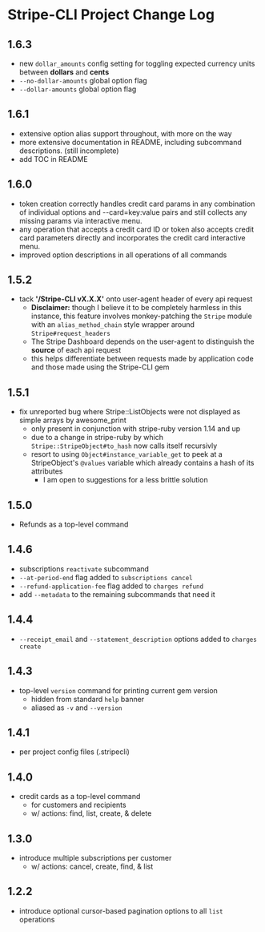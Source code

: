# Stripe-CLI Project Change Log

## 1.6.3

 - new `dollar_amounts` config setting for toggling expected currency units between **dollars** and **cents**
 - `--no-dollar-amounts` global option flag
 - `--dollar-amounts` global option flag

## 1.6.1

 - extensive option alias support throughout, with more on the way
 - more extensive documentation in README, including subcommand descriptions. (still incomplete)
 - add TOC in README

## 1.6.0

 - token creation correctly handles credit card params in any combination of individual options and --card=key:value pairs and still collects any missing params via interactive menu.
 - any operation that accepts a credit card ID or token also accepts credit card parameters directly and incorporates the credit card interactive menu.
 - improved option descriptions in all operations of all commands

## 1.5.2

 - tack **'/Stripe-CLI vX.X.X'** onto user-agent header of every api request
   - **Disclaimer:** though I believe it to be completely harmless in this instance, this feature involves monkey-patching the `Stripe` module with an `alias_method_chain` style wrapper around `Stripe#request_headers`
   - The Stripe Dashboard depends on the user-agent to distinguish the **source** of each api request
   - this helps differentiate between requests made by application code and those made using the Stripe-CLI gem


## 1.5.1

 - fix unreported bug where Stripe::ListObjects were not displayed as simple arrays by awesome_print
   - only present in conjunction with stripe-ruby version 1.14 and up
   - due to a change in stripe-ruby by which `Stripe::StripeObject#to_hash` now calls itself recursivly
   - resort to using `Object#instance_variable_get` to peek at a StripeObject's `@values` variable which already contains a hash of its attributes
     - I am open to suggestions for a less brittle solution

## 1.5.0

 - Refunds as a top-level command

## 1.4.6

 - subscriptions `reactivate` subcommand
 - `--at-period-end` flag added to `subscriptions cancel`
 - `--refund-application-fee` flag added to `charges refund`
 - add `--metadata` to the remaining subcommands that need it

## 1.4.4

 - `--receipt_email` and `--statement_description` options added to `charges create`

## 1.4.3

 - top-level `version` command for printing current gem version
   - hidden from standard `help` banner
   - aliased as `-v` and `--version`

## 1.4.1

 - per project config files (.stripecli)

## 1.4.0

 - credit cards as a top-level command
   - for customers and recipients
   - w/ actions: find, list, create, & delete

## 1.3.0

  - introduce multiple subscriptions per customer
    - w/ actions: cancel, create, find, & list

## 1.2.2

  - introduce optional cursor-based pagination options to all `list` operations